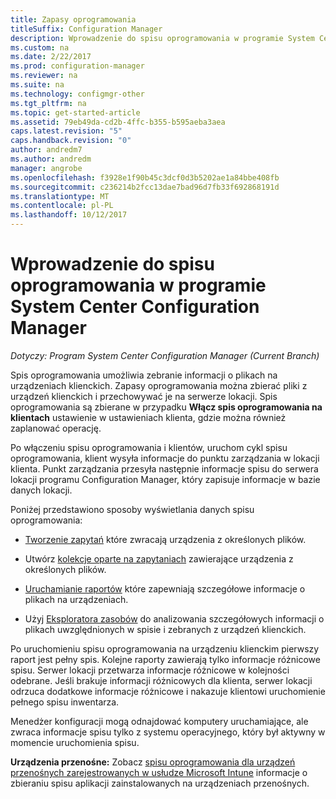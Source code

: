 ```yaml
---
title: Zapasy oprogramowania
titleSuffix: Configuration Manager
description: Wprowadzenie do spisu oprogramowania w programie System Center Configuration Manager.
ms.custom: na
ms.date: 2/22/2017
ms.prod: configuration-manager
ms.reviewer: na
ms.suite: na
ms.technology: configmgr-other
ms.tgt_pltfrm: na
ms.topic: get-started-article
ms.assetid: 79eb49da-cd2b-4ffc-b355-b595aeba3aea
caps.latest.revision: "5"
caps.handback.revision: "0"
author: andredm7
ms.author: andredm
manager: angrobe
ms.openlocfilehash: f3928e1f90b45c3dcf0d3b5202ae1a84bbe408fb
ms.sourcegitcommit: c236214b2fcc13dae7bad96d7fb33f692868191d
ms.translationtype: MT
ms.contentlocale: pl-PL
ms.lasthandoff: 10/12/2017
---
```

# <a name="introduction-to-software-inventory-in-system-center-configuration-manager"></a>Wprowadzenie do spisu oprogramowania w programie System Center Configuration Manager

*Dotyczy: Program System Center Configuration Manager (Current Branch)*

Spis oprogramowania umożliwia zebranie informacji o plikach na urządzeniach klienckich. Zapasy oprogramowania można zbierać pliki z urządzeń klienckich i przechowywać je na serwerze lokacji. Spis oprogramowania są zbierane w przypadku **Włącz spis oprogramowania na klientach** ustawienie w ustawieniach klienta, gdzie można również zaplanować operację.  

Po włączeniu spisu oprogramowania i klientów, uruchom cykl spisu oprogramowania, klient wysyła informacje do punktu zarządzania w lokacji klienta. Punkt zarządzania przesyła następnie informacje spisu do serwera lokacji programu Configuration Manager, który zapisuje informacje w bazie danych lokacji.   

 Poniżej przedstawiono sposoby wyświetlania danych spisu oprogramowania:  

-   [Tworzenie zapytań](../../../../core/servers/manage/queries-technical-reference.md) które zwracają urządzenia z określonych plików.   

-   Utwórz [kolekcje oparte na zapytaniach](../../../../core/clients/manage/collections/introduction-to-collections.md) zawierające urządzenia z określonych plików.   

-   [Uruchamianie raportów](../../../../core/servers/manage/reporting.md) które zapewniają szczegółowe informacje o plikach na urządzeniach.

-   Użyj [Eksploratora zasobów](../../../../core/clients/manage/inventory/use-resource-explorer-to-view-software-inventory.md) do analizowania szczegółowych informacji o plikach uwzględnionych w spisie i zebranych z urządzeń klienckich.   

 Po uruchomieniu spisu oprogramowania na urządzeniu klienckim pierwszy raport jest pełny spis. Kolejne raporty zawierają tylko informacje różnicowe spisu. Serwer lokacji przetwarza informacje różnicowe w kolejności odebrane. Jeśli brakuje informacji różnicowych dla klienta, serwer lokacji odrzuca dodatkowe informacje różnicowe i nakazuje klientowi uruchomienie pełnego spisu inwentarza.  

 Menedżer konfiguracji mogą odnajdować komputery uruchamiające, ale zwraca informacje spisu tylko z systemu operacyjnego, który był aktywny w momencie uruchomienia spisu.  

**Urządzenia przenośne:** Zobacz [spisu oprogramowania dla urządzeń przenośnych zarejestrowanych w usłudze Microsoft Intune](../../../../mdm/deploy-use/software-inventory-mobile-devices.md) informacje o zbieraniu spisu aplikacji zainstalowanych na urządzeniach przenośnych.
